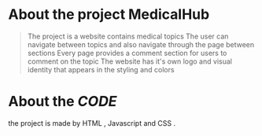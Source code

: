 # About the project **MedicalHub**
> The project is a website contains medical topics 
> The user can navigate between topics and also navigate through the page between sections 
> Every page provides a comment section for users to comment on the topic
> The website has it's own logo and visual identity that appears in the styling and colors

# About the _CODE_
the project is made by HTML , Javascript and CSS .
